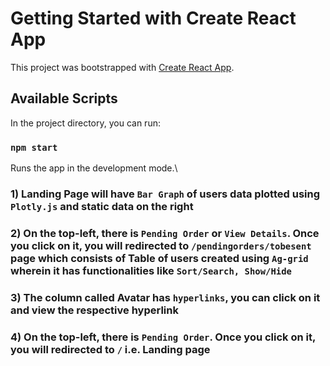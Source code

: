 # Getting Started with Create React App

This project was bootstrapped with [Create React App](https://github.com/facebook/create-react-app).

## Available Scripts

In the project directory, you can run:

### `npm start`

Runs the app in the development mode.\

### 1) Landing Page will have `Bar Graph` of users data plotted using `Plotly.js` and static data on the right

### 2) On the top-left, there is `Pending Order` or `View Details`. Once you click on it, you will redirected to `/pendingorders/tobesent` page which consists of Table of users created using `Ag-grid` wherein it has functionalities like `Sort/Search, Show/Hide`

### 3) The column called Avatar has `hyperlinks`, you can click on it and view the respective hyperlink

### 4)  On the top-left, there is `Pending Order`. Once you click on it, you will redirected to `/` i.e. Landing page 
